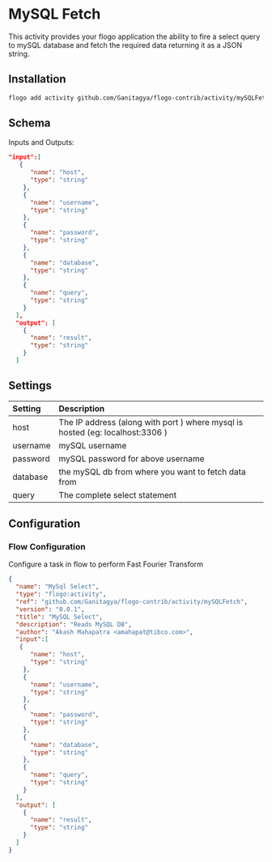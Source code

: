 
# MySQL Fetch
This activity provides your flogo application the ability to fire a select query to mySQL database and fetch the required data returning it as a JSON string.


## Installation

```bash
flogo add activity github.com/Ganitagya/flogo-contrib/activity/mySQLFetch
```

## Schema
Inputs and Outputs:

```json
"input":[
   {
      "name": "host",
      "type": "string"
    },
    {
      "name": "username",
      "type": "string"
    },
    {
      "name": "password",
      "type": "string"
    },
    {
      "name": "database",
      "type": "string"
    },
    {
      "name": "query",
      "type": "string"
    }
  ],
  "output": [
    {
      "name": "result",
      "type": "string"
    }
  ]
```
## Settings
| Setting     | Description    |
|:------------|:---------------|
| host       | The IP address (along with port ) where mysql is hosted (eg: localhost:3306 )|    
| username   | mySQL username |  
| password   | mySQL password for above username |  
| database   | the mySQL db from where you want to fetch data from |  
| query      | The complete select statement |  

## Configuration


### Flow Configuration
Configure a task in flow to perform Fast Fourier Transform

```json
{
  "name": "MySql Select",
  "type": "flogo:activity",
  "ref": "github.com/Ganitagya/flogo-contrib/activity/mySQLFetch",
  "version": "0.0.1",
  "title": "MySQL Select",
  "description": "Reads MySQL DB",
  "author": "Akash Mahapatra <amahapat@tibco.com>",
  "input":[
   {
      "name": "host",
      "type": "string"
    },
    {
      "name": "username",
      "type": "string"
    },
    {
      "name": "password",
      "type": "string"
    },
    {
      "name": "database",
      "type": "string"
    },
    {
      "name": "query",
      "type": "string"
    }
  ],
  "output": [
    {
      "name": "result",
      "type": "string"
    }
  ]
}
```
